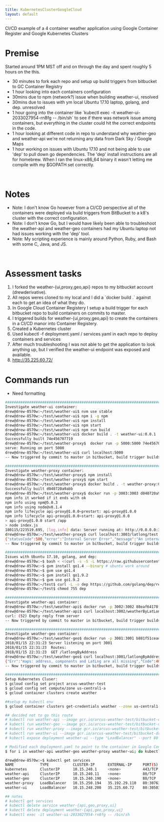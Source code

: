 ```yaml
---
title: KubernetesClusterGoogleCloud
layout: default
---
```


CI/CD example of a 4 container weather application using Google
Container Register and Google Kubernetes Clusters

Premise
=======

Started around 1PM MST off and on through the day and spent roughly 5
hours on the this.

-   30 minutes to fork each repo and setup up build triggers from
    bitbucket to GC Container Registry
-   1 hour looking into each containers configuration
-   30mins due to npm (network?) issue when building weather-ui,
    resolved
-   30mins due to issues with ym local Ubuntu 17.10 laptop, golang, and
    dep. unresolved
-   1 hour going into the container like \`kubectl exec -it
    weather-ui-2033027954-rn8fg -- /bin/sh\` to see if there was network
    issue among containers, but everything in the cluster could hit the
    correct endpoints in the code.
-   1 hour looking at different code in repo to understand why
    weather-geo and weather-api we're not returning any data from Dark
    Sky / Google Maps
-   1 hour working on issues with Ubuntu 17.10 and not being able to use
    'dep' to pull down go dependencies. The 'dep' install instructions
    are all for homebrew. When I ran the linux-x86\_64 binary it wasn't
    letting me compile with my $GOPATH set correctly.

 

Notes
=====

-   Note: I don't know Go however from a CI/CD perspective all of the
    containers were deployed via build triggers from BitBucket to a k8's
    cluster with the correct configuration.
-   Note: I don't know Go, but I would have likely been able to
    troubleshoot the weather-api and weather-geo containers had my
    Ubuntu laptop not had issues working with the 'dep' tool.
-   Note: My scripting experience is mainly around Python, Ruby, and
    Bash with some C, Java, and JS.

 

Assessment tasks
================

1.  I forked the weather-{ui,proxy,geo,api} repos to my bitbucket
    account (drewderivative).
2.  All repos weres cloned to my local and I did a \`docker build .\`
    against each to get an idea of what they do.
3.  In Google Cloud Container Registery I setup a build trigger for each
    bitbucket repo to build containers on commits to master.
4.  I triggered builds for weather-{ui,proxy,geo,api} to create the
    containers in a CI/CD manor into Container Registery.
5.  Created a Kubernetes cluster
6.  Used kubectl -f deployment.yaml / services.yaml in each repo to
    deploy containers and services
7.  After much troubleshooting I was not able to get the application to
    look anything up, but I verified the weather-ui endpoint was exposed
    and available. 
8.  <http://35.225.60.72/>

Commands run
============

-   Need formatting

``` bash
############################################################################
Investigate weather-ui container:
drew@drew-8570w:~/test/weather-ui$ nvm use stable
drew@drew-8570w:~/test/weather-ui$ npm i -g npm
drew@drew-8570w:~/test/weather-ui$ npm install
drew@drew-8570w:~/test/weather-ui$ npm start
drew@drew-8570w:~/test/weather-ui$ npm run build
drew@drew-8570w:~/test/weather-ui$ docker build . -t weather-ui:0.0.1
Successfully built 74e456707719
drew@drew-8570w:~/test/weather-proxy$  docker run -p 5000:5000 74e456707719
serve: Running on port 5000
drew@drew-8570w:~/test/weather-ui$ curl localhost:5000
-- Now triggered by commit to master in bitbucket, build trigger builds contanier in Google Container Repositor

############################################################################
Investigate weather-proxy container:
drew@drew-8570w:~/test/weather-proxy$ npm install
drew@drew-8570w:~/test/weather-proxy$ npm start
drew@drew-8570w:~/test/weather-proxy$ docker build . -t weather-proxy:0.0.1
Successfully built d040720a9abb
drew@drew-8570w:~/test/weather-proxy$ docker run -p 3003:3003 d040720a9abb
npm info it worked if it ends with ok
npm info using npm@5.0.3
npm info using node@v8.1.4
npm info lifecycle api-proxy@1.0.0~prestart: api-proxy@1.0.0
npm info lifecycle api-proxy@1.0.0~start: api-proxy@1.0.0
> api-proxy@1.0.0 start /app
> node index.js
180115/223519.695, [log,info] data: Server running at: http://0.0.0.0:3003
drew@drew-8570w:~/test/weather-proxy$ curl localhost:3003/latlong/test
{"statusCode":500,"error":"Internal Server Error","message":"An internal server error occurred"}
-- Now triggered by commit to master in bitbucket, build trigger builds contanier in Google Container Repositor

############################################################################
Issues with Ubuntu 17.10, golang, and dep:
drew@drew-8570w:~$ bash < <(curl -s -S -L https://raw.githubusercontent.com/moovweb/gvm/master/binscripts/gvm-installer)
drew@drew-8570w:~$ gvm install go1.4 --binary # ubuntu work around
drew@drew-8570w:~$ gvm use go1.4 
drew@drew-8570w:~$ gvm install go1.9.2
drew@drew-8570w:~$ gvm use go1.9.2
drew@drew-8570w:~/test$ curl -L -o dep https://github.com/golang/dep/releases/download/v0.3.2/dep-linux-amd64
drew@drew-8570w:~/test$ chmod 755 dep

############################################################################
Investigate weather-api container:
drew@drew-8570w:~/test/weather-api$ docker run -p 3002:3002 88eaf64178f7
drew@drew-8570w:~/test/weather-api$ curl localhost:3002/weatherByLatLongAndDate/
curl: (52) Empty reply from server
-- Now triggered by commit to master in bitbucket, build trigger builds contanier in Google Container Repositor

############################################################################
Investigate weather-geo container:
drew@drew-8570w:~/test/weather-geo$ docker run -p 3001:3001 b881f51cead4
2018/01/15 22:31:23 Server listening on port 3001
2018/01/15 22:31:23  Routes:
2018/01/15 22:31:23  GET /latlongByAddress
drew@drew-8570w:~/test/weather-geo$ curl localhost:3001/latlongByAddress/
{"Err":"maps: address, components and LatLng are all missing","Code":400}
-- Now triggered by commit to master in bitbucket, build trigger builds contanier in Google Container Repositor

############################################################################
Setup Kubernetes Cluser:
$ gcloud config set project arcus-weather-test
$ gcloud config set compute/zone us-central1-a
$ gcloud container clusters create weather

##setup my kubectl env
$ gcloud container clusters get-credentials weather --zone us-central1-a --project arcus-weather-test

## decided not to go this route
# kubectl run weather-api --image gcr.io/arcus-weather-test/bitbucket-drewderivative-weather-api:4eea724482475ba216cd564a03b7de784a92eec8 --port 3002
# kubectl run weather-geo --image gcr.io/arcus-weather-test/bitbucket-drewderivative-weather-geo:e421ab4011b95d3fc6d193539c5023342a5d7c0a --port 3001
# kubectl run weather-proxy --image gcr.io/arcus-weather-test/bitbucket-drewderivative-weather-proxy:f22e4f9e39d8089672d38c5e0ec702fedd0ad382 --port 3003
# kubectl run weather-ui --image gcr.io/arcus-weather-test/bitbucket-drewderivative-weather-ui:b3e0c5e503dbab41a0e46c4b3d5694b825b665a9 --port 5000
# kubectl expose deployment weather-ui --type "LoadBalancer" --port 80 --target-port 5000

# Modified each deployment.yaml to point to the container in Google Container Repository
$ for i in weather-api weather-geo weather-proxy weather-ui; do kubectl create -f $i/deployment.yaml; kubectl create -f $i/service.yaml; done

drew@drew-8570w:~$ kubectl get services
NAME            TYPE           CLUSTER-IP      EXTERNAL-IP     PORT(S)        AGE
kubernetes      ClusterIP      10.15.240.1     <none>          443/TCP        1h
weather-api     ClusterIP      10.15.240.11    <none>          80/TCP         1h
weather-geo     ClusterIP      10.15.240.190   <none>          80/TCP         1h
weather-proxy   LoadBalancer   10.15.250.194   35.192.29.110   80:30763/TCP   1h
weather-ui      LoadBalancer   10.15.248.200   35.225.60.72    80:30503/TCP   1h

## notes
# kubectl get services
# kubectl delete service weather-{api,geo,proxy,ui}
# kubectl delete deployment weather-{api,geo,proxy,ui}
# kubectl exec -it weather-ui-2033027954-rn8fg -- /bin/sh
```
